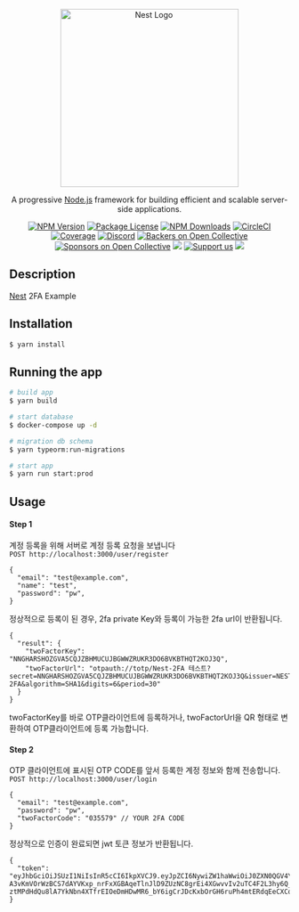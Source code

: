 <p align="center">
  <a href="http://nestjs.com/" target="blank"><img src="https://nestjs.com/img/logo_text.svg" width="320" alt="Nest Logo" /></a>
</p>

[circleci-image]: https://img.shields.io/circleci/build/github/nestjs/nest/master?token=abc123def456
[circleci-url]: https://circleci.com/gh/nestjs/nest

  <p align="center">A progressive <a href="http://nodejs.org" target="_blank">Node.js</a> framework for building efficient and scalable server-side applications.</p>
    <p align="center">
<a href="https://www.npmjs.com/~nestjscore" target="_blank"><img src="https://img.shields.io/npm/v/@nestjs/core.svg" alt="NPM Version" /></a>
<a href="https://www.npmjs.com/~nestjscore" target="_blank"><img src="https://img.shields.io/npm/l/@nestjs/core.svg" alt="Package License" /></a>
<a href="https://www.npmjs.com/~nestjscore" target="_blank"><img src="https://img.shields.io/npm/dm/@nestjs/common.svg" alt="NPM Downloads" /></a>
<a href="https://circleci.com/gh/nestjs/nest" target="_blank"><img src="https://img.shields.io/circleci/build/github/nestjs/nest/master" alt="CircleCI" /></a>
<a href="https://coveralls.io/github/nestjs/nest?branch=master" target="_blank"><img src="https://coveralls.io/repos/github/nestjs/nest/badge.svg?branch=master#9" alt="Coverage" /></a>
<a href="https://discord.gg/G7Qnnhy" target="_blank"><img src="https://img.shields.io/badge/discord-online-brightgreen.svg" alt="Discord"/></a>
<a href="https://opencollective.com/nest#backer" target="_blank"><img src="https://opencollective.com/nest/backers/badge.svg" alt="Backers on Open Collective" /></a>
<a href="https://opencollective.com/nest#sponsor" target="_blank"><img src="https://opencollective.com/nest/sponsors/badge.svg" alt="Sponsors on Open Collective" /></a>
  <a href="https://paypal.me/kamilmysliwiec" target="_blank"><img src="https://img.shields.io/badge/Donate-PayPal-ff3f59.svg"/></a>
    <a href="https://opencollective.com/nest#sponsor"  target="_blank"><img src="https://img.shields.io/badge/Support%20us-Open%20Collective-41B883.svg" alt="Support us"></a>
  <a href="https://twitter.com/nestframework" target="_blank"><img src="https://img.shields.io/twitter/follow/nestframework.svg?style=social&label=Follow"></a>
</p>
  <!--[![Backers on Open Collective](https://opencollective.com/nest/backers/badge.svg)](https://opencollective.com/nest#backer)
  [![Sponsors on Open Collective](https://opencollective.com/nest/sponsors/badge.svg)](https://opencollective.com/nest#sponsor)-->

## Description

[Nest](https://github.com/nestjs/nest) 2FA Example

## Installation

```bash
$ yarn install
```

## Running the app

```bash
# build app
$ yarn build

# start database
$ docker-compose up -d

# migration db schema
$ yarn typeorm:run-migrations

# start app
$ yarn run start:prod
```

## Usage

#### Step 1

계정 등록을 위해 서버로 계정 등록 요청을 보냅니다 <br>
`POST http://localhost:3000/user/register`

```
{
  "email": "test@example.com",
  "name": "test",
  "password": "pw",
}
```

정상적으로 등록이 된 경우, 2fa private Key와 등록이 가능한 2fa url이 반환됩니다.

```
{
  "result": {
    "twoFactorKey": "NNGHARSHOZGVA5CQJZBHMUCUJBGWWZRUKR3DO6BVKBTHQT2KOJ3Q",
    "twoFactorUrl": "otpauth://totp/Nest-2FA 테스트?secret=NNGHARSHOZGVA5CQJZBHMUCUJBGWWZRUKR3DO6BVKBTHQT2KOJ3Q&issuer=NEST-2FA&algorithm=SHA1&digits=6&period=30"
  }
}
```

twoFactorKey를 바로 OTP클라이언트에 등록하거나, twoFactorUrl을 QR 형태로 변환하여 OTP클라이언트에 등록 가능합니다.

#### Step 2

OTP 클라이언트에 표시된 OTP CODE를 앞서 등록한 계정 정보와 함께 전송합니다. <br>
`POST http://localhost:3000/user/login `

```
{
  "email": "test@example.com",
  "password": "pw",
  "twoFactorCode": "035579" // YOUR 2FA CODE
}
```

정상적으로 인증이 완료되면 jwt 토큰 정보가 반환됩니다.

```
{
  "token": "eyJhbGciOiJSUzI1NiIsInR5cCI6IkpXVCJ9.eyJpZCI6NywiZW1haWwiOiJ0ZXN0QGV4YW1wbGUuY29tIiwibmFtZSI6InRlc3QiLCJpYXQiOjE2Njg3NTUyMjl9.a3kfquIFIB5BQEsGQn1IRbOTud7LyTkn5VkBjkF0R25Q47x_mK25IZIIoYM7gpJkaInNCA8To_FgeO_c-A3vKmVOrWzBCS7dAYVKxp_nrFxXGBAqeTlnJlD9ZUzNC8grEi4XGwvvIv2uTC4F2L3hy6Q_kRLvXtCFgfSDAGQmXOKXtG46ZFmtkHuxksmtVpchVjFP8zIUTWj8cefx2WNkrdalRdR3UKbFNIjdTenPobEFsgwIOwEefQ1dUP-ztMPdHdQu8lA7YkNbn4XTfrEIOeDmHDwMR6_bY6igCrJDcKxbOrGH6ruPh4mtERdqEeCXCoZZyFpP3jipvzQqYrHm7w"
}
```
